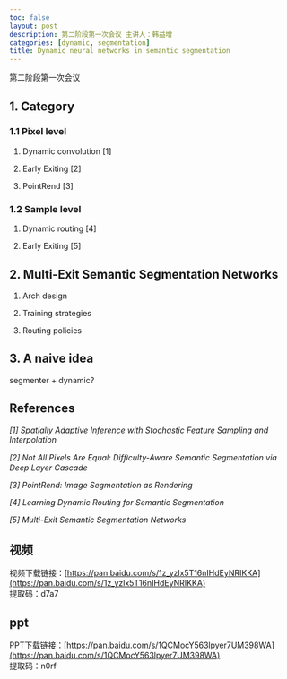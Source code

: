 ```yaml
---
toc: false
layout: post
description: 第二阶段第一次会议 主讲人：韩益增
categories: [dynamic, segmentation]
title: Dynamic neural networks in semantic segmentation
---
```


第二阶段第一次会议
## 1. Category

### 1.1 Pixel level

1) Dynamic convolution [1]

2) Early Exiting  [2]

3) PointRend  [3]

### 1.2 Sample level

1) Dynamic routing [4]

2) Early Exiting [5]

## 2. Multi-Exit Semantic Segmentation Networks

1) Arch design

2) Training strategies

3) Routing policies

## 3. A naive idea

segmenter + dynamic?

## References

*[1] Spatially Adaptive Inference with Stochastic Feature Sampling and Interpolation*

*[2] Not All Pixels Are Equal: Difﬁculty-Aware Semantic Segmentation via Deep Layer Cascade*

*[3] PointRend: Image Segmentation as Rendering*

*[4] Learning Dynamic Routing for Semantic Segmentation*

*[5] Multi-Exit Semantic Segmentation Networks*


## 视频
视频下载链接：[https://pan.baidu.com/s/1z_yzlx5T16nIHdEyNRIKKA](https://pan.baidu.com/s/1z_yzlx5T16nIHdEyNRIKKA)   
提取码：d7a7 

## ppt
PPT下载链接：[https://pan.baidu.com/s/1QCMocY563lpyer7UM398WA](https://pan.baidu.com/s/1QCMocY563lpyer7UM398WA)    
提取码：n0rf 

